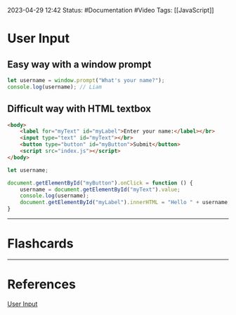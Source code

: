 2023-04-29 12:42
Status: #Documentation #Video 
Tags: [[JavaScript]]

# User Input

## Easy way with a window prompt

```javascript
let username = window.prompt("What's your name?");
console.log(username); // Liam
```

## Difficult way with HTML textbox

```html
<body>
    <label for="myText" id="myLabel">Enter your name:</label></br>
    <input type="text" id="myText"></br>
    <button type="button" id="myButton">Submit</button>
    <script src="index.js"></script>
</body>
```

```javascript
let username;

document.getElementById("myButton").onClick = function () {
    username = document.getElementById("myText").value;
    console.log(username);
    document.getElementById("myLabel").innerHTML = "Hello " + username;
}
```


___
# Flashcards



---
# References
[User Input](https://www.youtube.com/watch?v=8dWL3wF_OMw&list=PL3k5VlZzpQyEz03mNlmU50YcIJ6vEDz95&index=1&t=1274s)
